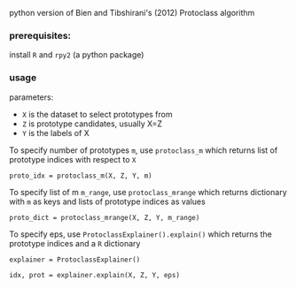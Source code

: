 python version of Bien and Tibshirani's (2012) Protoclass algorithm

### prerequisites:
install `R` and `rpy2` (a python package)

### usage
parameters:
- `X` is the dataset to select prototypes from
- `Z` is prototype candidates, usually X=Z
- `Y` is the labels of X

To specify number of prototypes `m`, use `protoclass_m` which returns list of prototype indices with respect to `X`

`proto_idx = protoclass_m(X, Z, Y, m)`

To specify list of m `m_range`,  use `protoclass_mrange` which returns dictionary with `m` as keys and lists of prototype indices as values

`proto_dict = protoclass_mrange(X, Z, Y, m_range)`

To specify eps, use `ProtoclassExplainer().explain()` which returns the prototype indices and a `R` dictionary

`explainer = ProtoclassExplainer()`

`idx, prot = explainer.explain(X, Z, Y, eps)`
